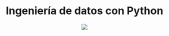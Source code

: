 <div align="center">
  <h1>Ingeniería de datos con Python</h1>
</div>

<div align="center"> 
  <img src="https://cdn2.vectorstock.com/i/1000x1000/02/11/data-engineering-concept-2-colored-icon-simple-vector-27300211.jpg" width="">
</div>

